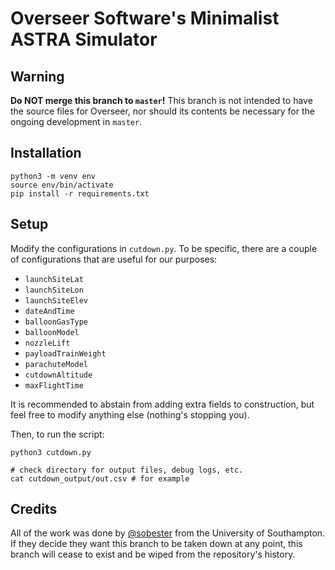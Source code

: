 # Overseer Software's Minimalist ASTRA Simulator

## Warning

**Do NOT merge this branch to `master`!**
This branch is not intended to have the source files for Overseer, nor should its contents be necessary for the ongoing development in `master`.

## Installation

```
python3 -m venv env
source env/bin/activate
pip install -r requirements.txt
```

## Setup

Modify the configurations in `cutdown.py`. To be specific, there are a couple of configurations that are useful for our purposes:

- `launchSiteLat`
- `launchSiteLon`
- `launchSiteElev`
- `dateAndTime`
- `balloonGasType`
- `balloonModel`
- `nozzleLift`
- `payloadTrainWeight`
- `parachuteModel`
- `cutdownAltitude`
- `maxFlightTime`

It is recommended to abstain from adding extra fields to construction, but feel free to modify anything else (nothing's stopping you).

Then, to run the script:

```
python3 cutdown.py

# check directory for output files, debug logs, etc.
cat cutdown_output/out.csv # for example
```

## Credits

All of the work was done by [@sobester](https://github.com/sobester/astra_simulator) from the University of Southampton. If they decide they want this branch to be taken down at any point, this branch will cease to exist and be wiped from the repository's history.
